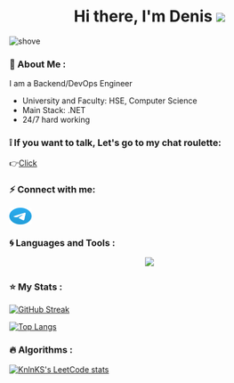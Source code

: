 <h1 align="center">Hi there, I'm Denis</a> 
<img src="https://github.com/blackcater/blackcater/raw/main/images/Hi.gif" height="32"/></h1>
<div>
  <p align="left"> <img src="https://komarev.com/ghpvc/?username=Platinaa777&label=Profile%20views&color=0e75b6&style=flat" alt="shove" /> </p>
</div>

### :speech_balloon: About Me :

I am a Backend/DevOps Engineer

- University and Faculty: HSE, Computer Science
- Main Stack: .NET
- 24/7 hard working

### :grey_exclamation: If you want to talk, Let's go to my chat roulette:
:point_right:<a href="http://langskillup.ru/" >Click</a>

### :zap: Connect with me:
  <a href="https://t.me/platina_777" target="blank"><img align="center" src="https://raw.githubusercontent.com/shbov/shbov/main/telegram.svg" alt="shbov" height="30" width="40" /></a>

### :cyclone: Languages and Tools :

<p align="center">
  <a href="https://skillicons.dev">
    <img src="https://skillicons.dev/icons?i=cs,dotnet,c,cpp,git,docker,kubernetes,grafana,elasticsearch,ansible,js,jenkins,kafka,linux,nginx,postgres,prometheus,rabbitmq,react,redis,spring" />
  </a>
</p>

### :star: My Stats :

[![GitHub Streak](http://github-readme-streak-stats.herokuapp.com?user=Platinaa777&theme=dark&background=000000)](https://git.io/streak-stats)

[![Top Langs](https://github-readme-stats.vercel.app/api/top-langs/?username=Platinaa777&layout=compact&theme=vision-friendly-dark)](https://github.com/anuraghazra/github-readme-stats)

### :fire: Algorithms :

[![KnlnKS's LeetCode stats](https://leetcode-stats-six.vercel.app/api?username=platina777&theme=dark)](https://github.com/KnlnKS/leetcode-stats)
